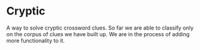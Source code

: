 Cryptic
=======

A way to solve cryptic crossword clues.
So far we are able to classify only on the corpus of clues we have built up. We are in the process of adding more functionality to it.
